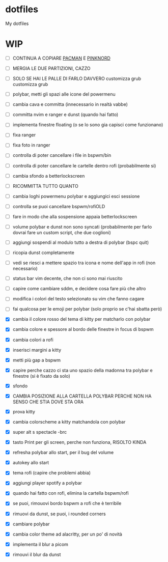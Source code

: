 # dotfiles
My dotfiles

# WIP

- [ ] CONTINUA A COPIARE [PACMAN](https://github.com/primalkaze/bspwm-dots) E [PINKNORD](https://github.com/zodd18/PinkNord/tree/1b1d42034b52e9990702d766fad499614ce7b676)

- [ ] MERGIA LE DUE PARTIZIONI, CAZZO

- [ ] SOLO SE HAI LE PALLE DI FARLO DAVVERO customizza grub customizza grub
- [ ] polybar, metti gli spazi alle icone del powermenu
- [ ] cambia cava e committa (innecessario in realtà vabbe)
- [ ] committa nvim e ranger e dunst (quando hai fatto)
- [ ] implementa finestre floating (o se lo sono gia capisci come funzionano)
- [ ] fixa ranger
- [ ] fixa foto in ranger
- [ ] controlla di poter cancellare i file in bspwm/bin
- [ ] controlla di poter cancellare le cartelle dentro rofi (probabilmente si)
- [ ] cambia sfondo a betterlockscreen
- [ ] RICOMMITTA TUTTO QUANTO
- [ ] cambia loghi powermenu polybar e aggiungici esci sessione
- [ ] controlla se puoi cancellare bspwm/rofiOLD
- [ ] fare in modo che alla sospensione appaia betterlockscreen
- [ ] volume polybar e dunst non sono syncati (probabilmente per farlo dovrai fare un custom script, che due coglioni)
- [ ] aggiungi sospendi al modulo tutto a destra di polybar (bspc quit)
- [ ] ricopia dunst completamente
- [ ] vedi se riesci a mettere spazio tra icona e nome dell'app in rofi (non necessario)
- [ ] status bar vim decente, che non ci sono mai riuscito
- [ ] capire come cambiare sddm, e decidere cosa fare più che altro
- [ ] modifica i colori del testo selezionato su vim che fanno cagare
- [ ] fai qualcosa per le emoji per polybar (solo proprio se c'hai sbatta però)

- [x] cambia il colore rosso del tema di kitty per matcharlo con polybar
- [x] cambia colore e spessore al bordo delle finestre in focus di bspwm
- [x] cambia colori a rofi
- [x] inserisci margini a kitty
- [x] metti più gap a bspwm
- [x] capire perche cazzo ci sta uno spazio della madonna tra polybar e finestre (si è fixato da solo)
- [x] sfondo
- [x] CAMBIA POSIZIONE ALLA CARTELLA POLYBAR PERCHE NON HA SENSO CHE STIA DOVE STA ORA
- [x] prova kitty
- [x] cambia colorscheme a kitty matchandola con polybar
- [x] super alt s spectacle -brc
- [x] tasto Print per gli screen, perche non funziona, RISOLTO KINDA
- [x] refresha polybar allo start, per il bug del volume
- [x] autokey allo start
- [x] tema rofi (capire che problemi abbia)
- [x] aggiungi player spotify a polybar
- [x] quando hai fatto con rofi, elimina la cartella bspwm/rofi
- [x] se puoi, rimouovi bordo bspwm a rofi che è terribile
- [x] rimuovi da dunst, se puoi, i rounded corners
- [x] cambiare polybar
- [x] cambia color theme ad alacritty, per un po' di novità
- [x] implementa il blur a picom
- [x] rimouvi il blur da dunst
